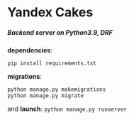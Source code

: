 # Yandex Cakes

##### Backend server on Python3.9, DRF

**dependencies**:

`pip install requirements.txt`

**migrations**:
```
python manage.py makemigrations
python manage.py migrate
```

and **launch**:
`python manage.py runserver`
